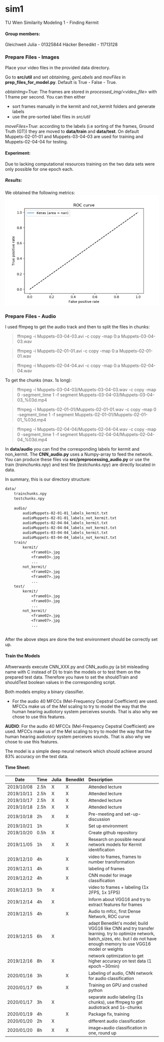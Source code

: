 
# sim1
TU Wien Similarity Modeling 1 - Finding Kermit

#### Group members: 
Gleichweit Julia - 01325844
Häcker Benedikt - 11713128

### Prepare Files - Images
Place your video files in the provided data directory.

Go to __src/util__ and set *obtainImg*, *genLabels* and *movFiles* in __prep_files_for_model.py__.
Default is True - False - True.    

*obtainImg=True*: The frames are stored in *processed_img/<video_file>* with 1 frame per second. You can then either 
* sort frames manually in the kermit and not_kermit folders and generate labels
* use the pre-sorted label files in *src/util*


*moveFiles=True*: according to the labels (i.e sorting of the frames, Ground Truth (GT)) they are moved to __data/train__ and __data/test__. 
On default Muppets-02-01-01 and Muppets-03-04-03 are used for training and Muppets-02-04-04 for testing.  

#### Experiment:
Due to lacking computational resources training on the two data sets were only possible for one epoch each.
##### Results:
We obtained the following metrics:
![ROC curve](https://github.com/juliagleichweit/sim1/blob/master/Figure_1.png)





### Prepare Files - Audio

I used ffmpeg to get the audio track and then to split the files in chunks:

>ffmpeg -i Muppets-03-04-03.avi -c copy -map 0:a Muppets-03-04-03.wav

>ffmpeg -i Muppets-02-01-01.avi -c copy -map 0:a Muppets-02-01-01.wav

>ffmpeg -i Muppets-02-04-04.avi -c copy -map 0:a Muppets-02-04-04.wav

To get the chunks (max. 1s long): 

> ffmpeg -i Muppets-03-04-03/Muppets-03-04-03.wav -c copy -map 0 -segment_time 1 -f segment Muppets-03-04-03/Muppets-03-04-03_%03d.mp4

> ffmpeg -i Muppets-02-01-01/Muppets-02-01-01.wav -c copy -map 0 -segment_time 1 -f segment Muppets-02-01-01/Muppets-02-01-01_%03d.mp4

> ffmpeg -i Muppets-02-04-04/Muppets-02-04-04.wav -c copy -map 0 -segment_time 1 -f segment Muppets-02-04-04/Muppets-02-04-04_%03d.mp4

In __data/audio__ you can find the corresponding labels for kermit and non_kermit. 
The __CNN_audio.py__ uses a Numpy-array to feed the network. You can produce these files via __src/preprocessing_audio.py__ or use the train (*trainchunks.npy*) and test file (*testchunks.npy*) are directly located in data.

In summary, this is our directory structure:
```
data/
    trainchunks.npy
    testchunks.npy
    
    audio/
        audioMuppets-02-01-01_labels_kermit.txt
        audioMuppets-02-01-01_labels_not_kermit.txt
        audioMuppets-02-04-04_labels_kermit.txt
        audioMuppets-02-04-04_labels_not_kermit.txt
        audioMuppets-03-04-04_labels_kermit.txt
        audioMuppets-03-04-04_labels_not_kermit.txt
    train/        
        kermit/
            <frame01>.jpg
            <frame03>.jpg
            ...
        not_kermit/
            <frame02>.jpg
            <frame07>.jpg
            ...                        
    test/        
        kermit/
            <frame01>.jpg
            <frame03>.jpg
            ...
        not_kermit/
            <frame02>.jpg
            <frame07>.jpg
            ...                         
    
```

After the above steps are done the test environment should be correctly set up.

#### Train the Models
Aftwerwards execute CNN_XXX.py and CNN_audio.py (a bit misleading name with C instead of D) to train the models or to test them on the prepared test data.
Therefore you have to set the shouldTrain and shouldTest boolean values in the corresponding script.
   
Both models employ a binary classifier. 

- For the audio 40 MFCCs (Mel-Frequency Cepstral Coefficient) are used. MFCCs make us of the  Mel scaling to try to model the way that the human hearing audiotory system perceives sounds.
That is also why we chose to use this features.

__AUDIO__: For the audio 40 MFCCs (Mel-Frequency Cepstral Coefficient) are used. MFCCs make us of the  Mel scaling to try to model the way that the human hearing audiotory system perceives sounds.
That is also why we chose to use this features.

The model is a simple deep neural network which should achieve around 83% accuracy on the test data.


#### Time Sheet: 
| Date| Time   | Julia | Benedikt| Description|
|-------|:---------|:-------|:----|:------|
|2019/10/08| 2.5h | X | X | Attended lecture|
|2019/10/11| 2.5h | X | X |Attended lecture|
|2019/10/17| 2.5h | X | X |  Attended lecture|
|2019/10/18| 2.5h | X | X |  Attended lecture|
|2019/10/18|2h|X | X| Pre-meeting and set-up-discussion
|2019/10/21 |  1h | | X | Set up environment|
|2019/10/20| 0.5h | X | |  Create github repository|
|2019/11/05| 1h | X | X| Research on possible neural network models for Kermit identification|
|2019/12/10| 4h |  | X| video to frames, frames to number transformation|
|2019/12/11| 4h | | X| labeling of frames|
|2019/12/12| 4h |  | X| CNN model for image classification|
|2019/12/13| 5h | X | | video to frames + labeling (1x 2FPS, 1x 1FPS)
|2019/12/14| 4h | X | | Inform about VGG16 and try to extract features for frames|
|2019/12/15| 4h |  | X| Audio to mfcc, first Dense Network, ROC curve|
|2019/12/15| 6h | X | | adapt Benedikt's model; build VGG16 like CNN and try transfer learning. try to optimize network, batch_sizes, etc. but I do not have enough memory to use VGG16 model or weights|
|2019/12/16| 8h | X | | network optimization to get higher accuracy on test data (1 epoch ~30min)|
|2020/01/16| 3h |  | X| Labeling of audio, CNN network for audio classification|
|2020/01/17| 6h |  | X| Training on GPU and crashed python|
|2020/01/17| 3h | X | | separate audio labeling (1s chunks), use ffmpeg to get audiotrack and 1s-chunks
|2020/01/19| 4h |  | X| Package fix, training|
|2020/01/20| 2h | X | | different audio classification|
|2020/01/20| 8h | X | X| image+audio classification in one, round up|


